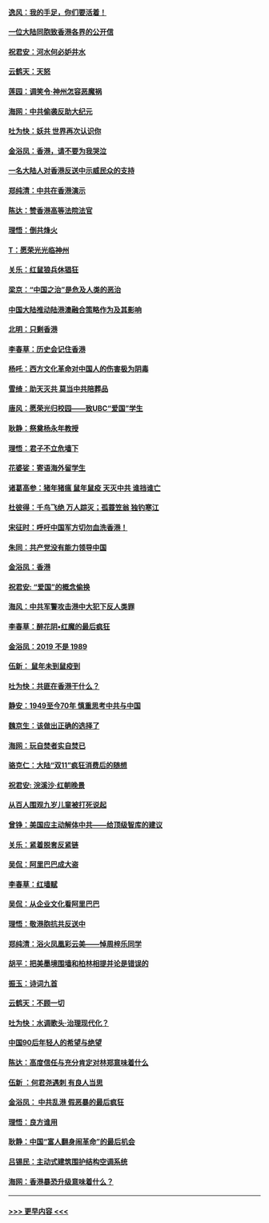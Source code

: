 #### [逸风：我的手足，你们要活着！](../pages/nsc993/n11676352.md?t=11241544) 
#### [一位大陆同胞致香港各界的公开信](../pages/nsc993/n11675761.md?t=11241544) 
#### [祝君安：河水何必妒井水](../pages/nsc993/n11675746.md?t=11241544) 
#### [云鹤天：天怒](../pages/nsc993/n11675718.md?t=11241544) 
#### [莲园：调笑令‧神州怎容恶魔祸](../pages/nsc993/n11675648.md?t=11241544) 
#### [海网：中共偷袭反助大纪元](../pages/nsc993/n11673515.md?t=11241544) 
#### [吐为快：妖共 世界再次认识你](../pages/nsc993/n11673506.md?t=11241544) 
#### [金浴凤：香港，请不要为我哭泣](../pages/nsc993/n11673248.md?t=11241544) 
#### [一名大陆人对香港反送中示威民众的支持](../pages/nsc993/n11672615.md?t=11241544) 
#### [郑纯清：中共在香港演示](../pages/nsc993/n11670539.md?t=11241544) 
#### [陈达：赞香港高等法院法官](../pages/nsc993/n11669542.md?t=11241544) 
#### [理悟：倒共烽火](../pages/nsc993/n11668844.md?t=11241544) 
#### [T：愿荣光光临神州](../pages/nsc993/n11668421.md?t=11241544) 
#### [关乐：红鼠狼兵休猖狂](../pages/nsc993/n11668378.md?t=11241544) 
#### [梁京：“中国之治”是危及人类的恶治](../pages/nsc993/n11668328.md?t=11241544) 
#### [中国大陆推动陆港澳融合策略作为及其影响](../pages/nsc993/n11668157.md?t=11241544) 
#### [北明：只剩香港](../pages/nsc993/n11668002.md?t=11241544) 
#### [李春草：历史会记住香港](../pages/nsc993/n11667927.md?t=11241544) 
#### [杨吒：西方文化革命对中国人的伤害极为阴毒](../pages/nsc993/n11664521.md?t=11241544) 
#### [雪绮：助天灭共 莫当中共陪葬品](../pages/nsc993/n11662650.md?t=11241544) 
#### [唐风：愿荣光归校园——致UBC“爱国”学生](../pages/nsc993/n11662194.md?t=11241544) 
#### [耿静：祭奠杨永年教授](../pages/nsc993/n11662514.md?t=11241544) 
#### [理悟：君子不立危墙下](../pages/nsc993/n11662172.md?t=11241544) 
#### [花婆娑：寄语海外留学生](../pages/nsc993/n11662121.md?t=11241544) 
#### [诸葛高参：猪年猪瘟 鼠年鼠疫 天灭中共 谁挡谁亡](../pages/nsc993/n11661980.md?t=11241544) 
#### [杜彼得：千鸟飞绝 万人踪灭；孤蓑笠翁 独钓寒江](../pages/nsc993/n11661170.md?t=11241544) 
#### [宋征时：呼吁中国军方切勿血洗香港！](../pages/nsc993/n11415318.md?t=11241544) 
#### [朱同：共产党没有能力领导中国](../pages/nsc993/n11660421.md?t=11241544) 
#### [金浴凤：香港](../pages/nsc993/n11660419.md?t=11241544) 
#### [祝君安: “爱国”的概念偷换](../pages/nsc993/n11659706.md?t=11241544) 
#### [海风：中共军警攻击港中大犯下反人类罪](../pages/nsc993/n11659632.md?t=11241544) 
#### [李春草：醉花阴•红魔的最后疯狂](../pages/nsc993/n11659287.md?t=11241544) 
#### [金浴凤：2019 不是 1989](../pages/nsc993/n11657663.md?t=11241544) 
#### [伍新： 鼠年未到鼠疫到](../pages/nsc993/n11655098.md?t=11241544) 
#### [吐为快：共匪在香港干什么？](../pages/nsc993/n11654891.md?t=11241544) 
#### [静安：1949至今70年 慎重思考中共与中国](../pages/nsc993/n11651244.md?t=11241544) 
#### [魏京生：该做出正确的选择了](../pages/nsc993/n11653084.md?t=11241544) 
#### [海网：玩自焚者实自焚已](../pages/nsc993/n11652423.md?t=11241544) 
#### [骆克仁：大陆“双11”疯狂消费后的随想](../pages/nsc993/n11652305.md?t=11241544) 
#### [祝君安: 浣溪沙·红朝晚景](../pages/nsc993/n11652258.md?t=11241544) 
#### [从百人围观九岁儿童被打死说起](../pages/nsc993/n11651030.md?t=11241544) 
#### [曾铮：美国应主动解体中共——给顶级智库的建议](../pages/nsc993/n11649888.md?t=11241544) 
#### [关乐：紧着脱套反紧链](../pages/nsc993/n11649069.md?t=11241544) 
#### [吴侃：阿里巴巴成大盗](../pages/nsc993/n11645523.md?t=11241544) 
#### [李春草：红墙赋](../pages/nsc993/n11646389.md?t=11241544) 
#### [吴侃：从企业文化看阿里巴巴](../pages/nsc993/n11645476.md?t=11241544) 
#### [理悟：敬港胞抗共反送中](../pages/nsc993/n11645466.md?t=11241544) 
#### [郑纯清：浴火凤凰彩云美——悼周梓乐同学](../pages/nsc993/n11645155.md?t=11241544) 
#### [胡平：把美墨境围墙和柏林相提并论是错误的](../pages/nsc993/n11645134.md?t=11241544) 
#### [振玉：诗词九首](../pages/nsc993/n11644081.md?t=11241544) 
#### [云鹤天：不顾一切](../pages/nsc993/n11643508.md?t=11241544) 
#### [吐为快：水调歌头·治理现代化？](../pages/nsc993/n11643485.md?t=11241544) 
#### [中国90后年轻人的希望与绝望](../pages/nsc993/n11642317.md?t=11241544) 
#### [陈达：高度信任与充分肯定对林郑意味着什么](../pages/nsc993/n11641441.md?t=11241544) 
#### [伍新 ：何君尧遇刺 有良人当思](../pages/nsc993/n11641503.md?t=11241544) 
#### [金浴凤： 中共乱港  假恶暴的最后疯狂](../pages/nsc993/n11641495.md?t=11241544) 
#### [理悟：良方谁用](../pages/nsc993/n11641463.md?t=11241544) 
#### [耿静：中国“富人翻身闹革命”的最后机会](../pages/nsc993/n11640655.md?t=11241544) 
#### [吕锡民：主动式建筑围护结构空调系统](../pages/nsc993/n11640168.md?t=11241544) 
#### [海网：香港暴恐升级意味着什么？](../pages/nsc993/n11635904.md?t=11241544) 

----
#### [ >>> 更早内容 <<< ](../indexes/nsc993-earlier.md)
